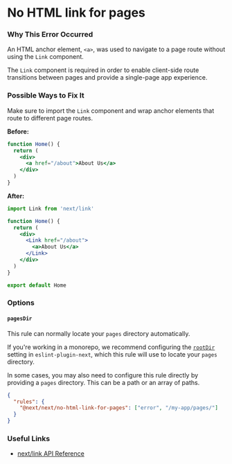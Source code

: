 # No HTML link for pages

### Why This Error Occurred

An HTML anchor element, `<a>`, was used to navigate to a page route without using the `Link` component.

The `Link` component is required in order to enable client-side route transitions between pages and provide a single-page app experience.

### Possible Ways to Fix It

Make sure to import the `Link` component and wrap anchor elements that route to different page routes.

**Before:**

```jsx
function Home() {
  return (
    <div>
      <a href="/about">About Us</a>
    </div>
  )
}
```

**After:**

```jsx
import Link from 'next/link'

function Home() {
  return (
    <div>
      <Link href="/about">
        <a>About Us</a>
      </Link>
    </div>
  )
}

export default Home
```

### Options

#### `pagesDir`

This rule can normally locate your `pages` directory automatically.

If you're working in a monorepo, we recommend configuring the [`rootDir`](https://nextjs.org/docs/basic-features/eslint.md#rootDir) setting in `eslint-plugin-next`, which this rule will use to locate your `pages` directory.

In some cases, you may also need to configure this rule directly by providing a `pages` directory. This can be a path or an array of paths.

```json
{
  "rules": {
    "@next/next/no-html-link-for-pages": ["error", "/my-app/pages/"]
  }
}
```

### Useful Links

- [next/link API Reference](https://nextjs.org/docs/api-reference/next/link)
